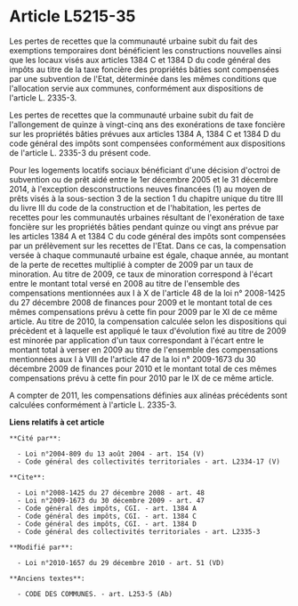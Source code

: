# Article L5215-35

Les pertes de recettes que la communauté urbaine subit du fait des exemptions temporaires dont bénéficient les constructions
nouvelles ainsi que les locaux visés aux articles 1384 C et 1384 D du code général des impôts au titre de la taxe foncière
des propriétés bâties sont compensées par une subvention de l'Etat, déterminée dans les mêmes conditions que l'allocation
servie aux communes, conformément aux dispositions de l'article L. 2335-3. 

Les pertes de recettes que la communauté urbaine subit du fait de l'allongement de quinze à vingt-cinq ans des exonérations
de taxe foncière sur les propriétés bâties prévues aux articles 1384 A, 1384 C et 1384 D du code général des impôts sont
compensées conformément aux dispositions de l'article L. 2335-3 du présent code. 

Pour les logements locatifs sociaux bénéficiant d'une décision d'octroi de subvention ou de prêt aidé entre le 1er décembre
2005 et le 31 décembre 2014, à l'exception desconstructions neuves financées (1) au moyen de prêts visés à la sous-section 3
de la section 1 du chapitre unique du titre III du livre III du code de la construction et de l'habitation, les pertes de
recettes pour les communautés urbaines résultant de l'exonération de taxe foncière sur les propriétés bâties pendant quinze
ou vingt ans prévue par les articles 1384 A et 1384 C du code général des impôts sont compensées par un prélèvement sur les
recettes de l'Etat. Dans ce cas, la compensation versée à chaque communauté urbaine est égale, chaque année, au montant de la
perte de recettes multiplié à compter de 2009 par un taux de minoration. Au titre de 2009, ce taux de minoration correspond à
l'écart entre le montant total versé en 2008 au titre de l'ensemble des compensations mentionnées aux I à X de l'article 48
de la loi n° 2008-1425 du 27 décembre 2008 de finances pour 2009 et le montant total de ces mêmes compensations prévu à cette
fin pour 2009 par le XI de ce même article. Au titre de 2010, la compensation calculée selon les dispositions qui précèdent
et à laquelle est appliqué le taux d'évolution fixé au titre de 2009 est minorée par application d'un taux correspondant à
l'écart entre le montant total à verser en 2009 au titre de l'ensemble des compensations mentionnées aux I à VIII de
l'article 47 de la loi n° 2009-1673 du 30 décembre 2009 de finances pour 2010 et le montant total de ces mêmes compensations
prévu à cette fin pour 2010 par le IX de ce même article. 

A compter de 2011, les compensations définies aux alinéas précédents sont calculées conformément à l'article L. 2335-3.

**Liens relatifs à cet article**

	**Cité par**:

	  - Loi n°2004-809 du 13 août 2004 - art. 154 (V)
	  - Code général des collectivités territoriales - art. L2334-17 (V)

	**Cite**:

	  - Loi n°2008-1425 du 27 décembre 2008 - art. 48
	  - Loi n°2009-1673 du 30 décembre 2009 - art. 47
	  - Code général des impôts, CGI. - art. 1384 A
	  - Code général des impôts, CGI. - art. 1384 C
	  - Code général des impôts, CGI. - art. 1384 D
	  - Code général des collectivités territoriales - art. L2335-3

	**Modifié par**:

	  - Loi n°2010-1657 du 29 décembre 2010 - art. 51 (VD)

	**Anciens textes**:

	  - CODE DES COMMUNES. - art. L253-5 (Ab)
